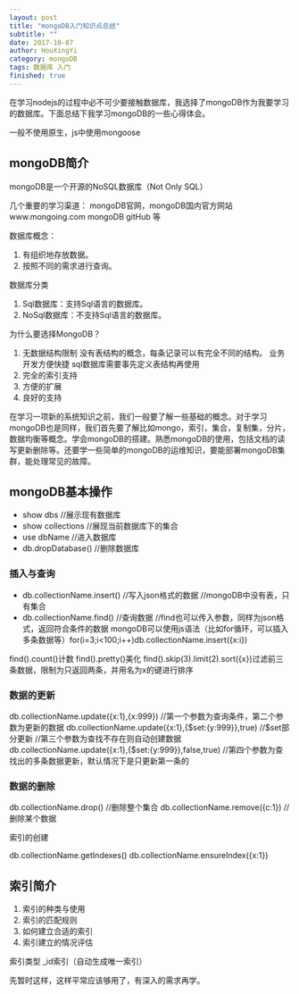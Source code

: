 ```yaml
---
layout: post
title: "mongoDB入门知识点总结"
subtitle: ""
date: 2017-10-07
author: HouXingYi
category: mongoDB
tags: 数据库 入门
finished: true
---
```


在学习nodejs的过程中必不可少要接触数据库，我选择了mongoDB作为我要学习的数据库。下面总结下我学习mongoDB的一些心得体会。

一般不使用原生，js中使用mongoose



## mongoDB简介

mongoDB是一个开源的NoSQL数据库（Not Only SQL）

几个重要的学习渠道：    mongoDB官网，mongoDB国内官方网站www.mongoing.com
                      mongoDB gitHub  等


数据库概念：
1. 有组织地存放数据。
2. 按照不同的需求进行查询。

数据库分类
1. Sql数据库：支持Sql语言的数据库。
2. NoSql数据库：不支持Sql语言的数据库。

为什么要选择MongoDB？
1. 无数据结构限制
没有表结构的概念，每条记录可以有完全不同的结构。
业务开发方便快捷
sql数据库需要事先定义表结构再使用
2. 完全的索引支持
3. 方便的扩展
4. 良好的支持


在学习一项新的系统知识之前，我们一般要了解一些基础的概念。对于学习mongoDB也是同样，我们首先要了解比如mongo，索引，集合，复制集，分片，数据均衡等概念。学会mongoDB的搭建。熟悉mongoDB的使用，包括文档的读写更新删除等。还要学一些简单的mongoDB的运维知识，要能部署mongoDB集群，能处理常见的故障。





## mongoDB基本操作

* show dbs  //展示现有数据库
* show collections //展现当前数据库下的集合
* use dbName  //进入数据库
* db.dropDatabase()   //删除数据库



### 插入与查询

* db.collectionName.insert()   //写入json格式的数据  //mongoDB中没有表，只有集合
* db.collectionName.find()   //查询数据 //find也可以传入参数，同样为json格式，返回符合条件的数据
mongoDB可以使用js语法（比如for循环，可以插入多条数据等）for(i=3;i<100;i++)db.collectionName.insert({x:i})

find().count()计数  find().pretty()美化
find().skip(3).limit(2).sort({x})过滤前三条数据，限制为只返回两条，并用名为x的键进行排序 


### 数据的更新

db.collectionName.update({x:1},{x:999})  //第一个参数为查询条件，第二个参数为更新的数据
db.collectionName.update({x:1},{$set:{y:999}},true)  //$set部分更新  //第三个参数为查找不存在则自动创建数据
db.collectionName.update({x:1},{$set:{y:999}},false,true)  //第四个参数为查找出的多条数据更新，默认情况下是只更新第一条的

### 数据的删除
db.collectionName.drop() //删除整个集合
db.collectionName.remove({c:1}) //删除某个数据

索引的创建

db.collectionName.getIndexes()
db.collectionName.ensureIndex({x:1})


## 索引简介

1. 索引的种类与使用
2. 索引的匹配规则
3. 如何建立合适的索引
4. 索引建立的情况评估


索引类型
_id索引（自动生成唯一索引）




先暂时这样，这样平常应该够用了，有深入的需求再学。



